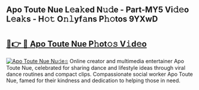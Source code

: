 ## Apo Toute Nue L𝚎a𝚔ed N𝚞𝚍e - Part-MY5 Vi𝚍𝚎o L𝚎a𝚔s - H𝚘𝚝 O𝚗𝚕yf𝚊ns P𝚑𝚘tos 9YXwD

# <h2><a href="http://kf0324k.oniu.top/?m=Apo+Toute+Nue">🔗👉 🔴 Apo Toute Nue P𝚑ot𝚘𝚜 V𝚒d𝚎o</a></h2>

[![Apo Toute Nue Nu𝚍e𝚜](https://i.imgur.com/0qMVB7G.gif)](http://kf0324k.oniu.top/?m=Apo+Toute+Nue)
Online creator and multimedia entertainer Apo Toute Nue, celebrated for sharing dance and lifestyle ideas through viral dance routines and compact clips. Compassionate social worker Apo Toute Nue, famed for their kindness and dedication to helping those in need.  
